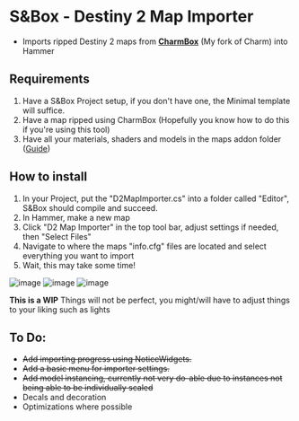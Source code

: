 # S&Box - Destiny 2 Map Importer
- Imports ripped Destiny 2 maps from **[CharmBox](https://github.com/DeltaDesigns/CharmBox)** (My fork of Charm) into Hammer
 
## Requirements
1. Have a S&Box Project setup, if you don't have one, the Minimal template will suffice.
2. Have a map ripped using CharmBox (Hopefully you know how to do this if you're using this tool)
3. Have all your materials, shaders and models in the maps addon folder ([Guide](https://github.com/DeltaDesigns/Charm/wiki/Source-2-Importing))
 
## How to install

1. In your Project, put the "D2MapImporter.cs" into a folder called "Editor", S&Box should compile and succeed.
2. In Hammer, make a new map
3. Click "D2 Map Importer" in the top tool bar, adjust settings if needed, then "Select Files"
4. Navigate to where the maps "info.cfg" files are located and select everything you want to import
5. Wait, this may take some time!
 
![image](https://github.com/DeltaDesigns/SBox-Destiny-2-Map-Importer/assets/50308149/e155850d-03bd-4f78-b5b3-1edad04ec728)
![image](https://github.com/DeltaDesigns/SBox-Destiny-2-Map-Importer/assets/50308149/65add1d4-4466-4c86-a6ea-ded1c9b0c6a6)
![image](https://github.com/DeltaDesigns/SBox-Destiny-2-Map-Importer/assets/50308149/4111951d-ae27-4378-aeaa-9c24955d1080)

**This is a WIP**
Things will not be perfect, you might/will have to adjust things to your liking such as lights

## To Do:
- ~~Add importing progress using NoticeWidgets.~~
- ~~Add a basic menu for importer settings.~~
- ~~Add model instancing, currently not very do-able due to instances not being able to be individually scaled~~
- Decals and decoration
- Optimizations where possible

